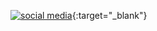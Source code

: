 






[![social media](https://media.giphy.com/media/rB8CbdO6xSJofmOAKL/giphy.webp "Linaria Comunicación via Giphy")](https://giphy.com/gifs/comunicacion-linaria-linariacomunicacion-rB8CbdO6xSJofmOAKL){:target="_blank"}

